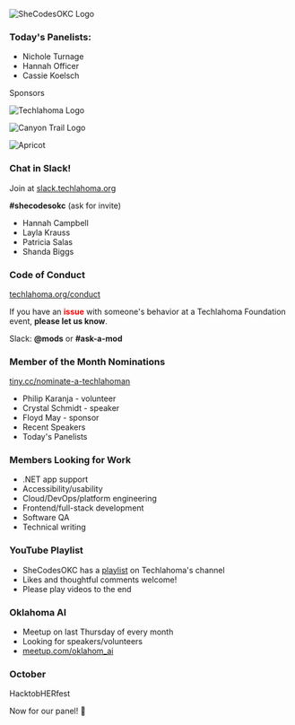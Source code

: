 ![SheCodesOKC Logo](https://personal-k8s-main-space.nyc3.digitaloceanspaces.com/simpleslides.dev/user-uploads/40/01HSMEQDP64ABGZHRHE3FY86BS.png)

### Today's Panelists:
* Nichole Turnage
* Hannah Officer
* Cassie Koelsch

Sponsors

![Techlahoma Logo](https://personal-k8s-main-space.nyc3.digitaloceanspaces.com/simpleslides.dev/user-uploads/38/01HSMEHB913M3M3NFF1ZQE0KY7.png)

![Canyon Trail Logo](https://personal-k8s-main-space.nyc3.digitaloceanspaces.com/simpleslides.dev/user-uploads/39/01HSMEJ54758WV0XX7TVZ42Z48.png)

![Apricot](https://personal-k8s-main-space.nyc3.digitaloceanspaces.com/simpleslides.dev/user-uploads/185/01K4NBQH5DY94N28VWFR1VTGN8.png)

### Chat in Slack!
Join at [slack.techlahoma.org](https://slack.techlahoma.org)

**#shecodesokc** (ask for invite)
- Hannah Campbell
- Layla Krauss
- Patricia Salas
- Shanda Biggs

### Code of Conduct
[techlahoma.org/conduct](https://techlahoma.org/conduct)

If you have an <span style="color: red;">**issue**</span> with someone's behavior at a Techlahoma Foundation event, **please let us know**.  

Slack: **@mods** or **#ask-a-mod**

### Member of the Month Nominations
[tiny.cc/nominate-a-techlahoman](https://tiny.cc/nominate-a-techlahoman)
* Philip Karanja - volunteer
* Crystal Schmidt - speaker
* Floyd May - sponsor
* Recent Speakers
* Today's Panelists

### Members Looking for Work
* .NET app support
* Accessibility/usability
* Cloud/DevOps/platform engineering
* Frontend/full-stack development
* Software QA
* Technical writing

### YouTube Playlist
* SheCodesOKC has a [playlist](https://www.youtube.com/playlist?list=PLdW0ayjzW_LCTxJGdEZ63341aTLDGJAbb) on Techlahoma's channel
* Likes and thoughtful comments welcome!
* Please play videos to the end

### Oklahoma AI
* Meetup on last Thursday of every month
* Looking for speakers/volunteers
* [meetup.com/oklahom_ai](https://www.meetup.com/oklahom_ai)

### October
HacktobHERfest

Now for our panel! 🎉
